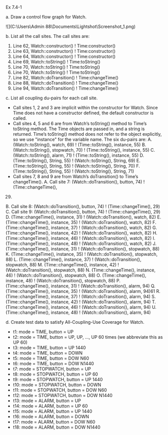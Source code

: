 Ex 7.4-1

a. Draw a control flow graph for Watch.

![](C:\Users\Admin 88\Documents\Lightshot\Screenshot_1.png)

b. List all the call sites.
The call sites are:

1. Line 62, Watch::constructor() ! Time:constructor()
2. Line 63, Watch::constructor() ! Time:constructor()
3. Line 64, Watch::constructor() ! Time:constructor()
4. Line 69, Watch::toString() ! Time:toString()
5. Line 70, Watch::toString() ! Time:toString()
6. Line 70, Watch::toString() ! Time:toString()
7. Line 82, Watch::doTransition() ! Time:changeTime()
8. Line 88, Watch::doTransition() ! Time:changeTime()
9. Line 94, Watch::doTransition() ! Time:changeTime()

c. List all coupling du-pairs for each call site.
-  Call sites 1, 2 and 3 are implicit within the constructor for Watch. Since Time
  does not have a constructor defined, the default constructor is called.
-  Call sites 4, 5 and 6 are from Watch’s toString() method to Time’s toString
  method. The Time objects are passed in, and a string is returned. Time’s toString()
  method does not refer to the object explicitly, so we use "instance" for the variable
  name. The six du-pairs are:
  A. (Watch::toString(), watch, 69) ! (Time::toString(), instance, 55)
  B. (Watch::toString(), stopwatch, 70) ! (Time::toString(), instance, 55)
  C. (Watch::toString(), alarm, 71) ! (Time::toString(), instance, 55)
  D. (Time::toString(), String, 55) ! (Watch::toString(), String, 69)
  E. (Time::toString(), String, 55) ! (Watch::toString(), String, 70)
  F. (Time::toString(), String, 55) ! (Watch::toString(), String, 71)
-  Call sites 7, 8 and 9 are from Watch’s doTransition() to Time’s changeTime().
  A. Call site 7: (Watch::doTransition(), button, 74) ! (Time::changeTime(),
  29)
  B. Call site 8: (Watch::doTransition(), button, 74) ! (Time::changeTime(),
  29)
  C. Call site 9: (Watch::doTransition(), button, 74) ! (Time::changeTime(),
  29)
  D. (Time::changeTime(), instance, 31) ! (Watch::doTransition(), watch, 82)
  E. (Time::changeTime(), instance, 35) ! (Watch::doTransition(), watch, 82)
  F. (Time::changeTime(), instance, 37) ! (Watch::doTransition(), watch, 82)
  G. (Time::changeTime(), instance, 42) ! (Watch::doTransition(), watch, 82)
  H. (Time::changeTime(), instance, 46) ! (Watch::doTransition(), watch, 82)
  I. (Time::changeTime(), instance, 48) ! (Watch::doTransition(), watch, 82)
  J. (Time::changeTime(), instance, 31) ! (Watch::doTransition(), stopwatch, 88)
  K. (Time::changeTime(), instance, 35) ! (Watch::doTransition(), stopwatch, 88)
  L. (Time::changeTime(), instance, 37) ! (Watch::doTransition(), stopwatch, 88)
  M. (Time::changeTime(), instance, 42) ! (Watch::doTransition(), stopwatch, 88)
  N. (Time::changeTime(), instance, 46) ! (Watch::doTransition(), stopwatch, 88)
  O. (Time::changeTime(), instance, 48) ! (Watch::doTransition(), stopwatch, 88)
  P. (Time::changeTime(), instance, 31) ! (Watch::doTransition(), alarm, 94)
  Q. (Time::changeTime(), instance, 35) ! (Watch::doTransition(), alarm, 94)61
  R. (Time::changeTime(), instance, 37) ! (Watch::doTransition(), alarm, 94)
  S. (Time::changeTime(), instance, 42) ! (Watch::doTransition(), alarm, 94)
  T. (Time::changeTime(), instance, 46) ! (Watch::doTransition(), alarm, 94)
  U. (Time::changeTime(), instance, 48) ! (Watch::doTransition(), alarm, 94)

d. Create test data to satisfy All-Coupling-Use Coverage for Watch.
+ t1: mode = TIME, button = UP
+ t2: mode = TIME, button = UP, UP, ..., UP 60 times (we abbreviate this as
  UP 60)
+ t3: mode = TIME, button = UP 1440
+ t4: mode = TIME, button = DOWN
+ t5: mode = TIME, button = DOW N60
+ t6: mode = TIME, button = DOW N1440
+ t7: mode = STOPWATCH, button = UP
+ t8: mode = STOPWATCH, button = UP 60
+ t9: mode = STOPWATCH, button = UP 1440
+ t10: mode = STOPWATCH, button = DOWN
+ t11: mode = STOPWATCH, button = DOW N60
+ t12: mode = STOPWATCH, button = DOW N1440
+ t13: mode = ALARM, button = UP
+ t14: mode = ALARM, button = UP 60
+ t15: mode = ALARM, button = UP 1440
+ t16: mode = ALARM, button = DOWN
+ t17: mode = ALARM, button = DOW N60
+ t18: mode = ALARM, button = DOW N1440